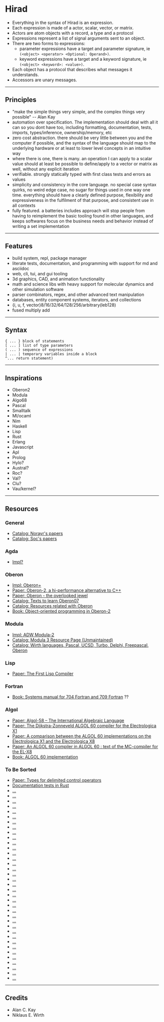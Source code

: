 # Hirad

- Everything in the syntax of Hirad is an expression.
- Each expression is made of a actor, scalar, vector, or matrix.
- Actors are atom objects with a record, a type and a protocol
- Expressions represent a list of signal arguments sent to an object.
- There are two forms to expressions:
    - parameter expressions have a target and parameter signature, ie `(<object> <operator> <Optional: Operand>)`.
    - keyword expressions have a target and a keyword signature, ie `(<object> <keyword>: <value>)`.
- Each object has a protocol that describes what messages it understands.
- Accessors are unary messages.

---


## Principles

- "make the simple things very simple, and the complex things very possible" -- Alan Kay
- automation over specification. The implementation should deal with all it can so you dont have too, including formatting, documentation, tests, imports, types/inference, ownership/memory, etc
- zero cost abstraction. there should be very little between you and the computer if possible, and the syntax of the language should map to the underlying hardware or at least to lower level concepts in an intuitive way
- where there is one, there is many. an operation I can apply to a scalar value should at least be possible to define/apply to a vector or matrix as well, without any explicit iteration
- verifiable. strongly statically typed with first class tests and errors as values
- simplicity and consistency in the core language. no special case syntax quirks, no weird edge case, no sugar for things used in one way one time. everything should have a clearly defined purpose, flexibility and expressiveness in the fulfilment of that purpose, and consistent use in all contexts
- fully featured. a batteries includes approach will stop people from having to reimplement the basic tooling found in other languages, and keeps softwares focus on the business needs and behavior instead of writing a set implementation

---

## Features

- build system, repl, package manager
- literate tests, documentation, and programming with support for md and asciidoc
- web, cli, tui, and gui tooling
- 3d graphics, CAD, and animation functionality
- math and science libs with heavy support for molecular dynamics and other simulation software
- parser combinators, regex, and other advanced text manipulation
- databases, entity component systems, iterators, and collections
- {i, u, f, vector}8/16/32/64/128/256/arbitrary(leb128)
- fused multiply add

---

## Syntax

```st
{ ... } block of statements
[ ... ] list of type parameters
( ... ) sequence of expressions
| ... | temporary variables inside a block
^... return statement)
```

---

## Inspirations

- Oberon2
- Modula
- Algo68
- Pascal
- Smalltalk
- Ml/ocaml
- Nim
- Haskell
- Lisp
- Rust
- Erlang
- Javascript
- Apl
- Prolog
- Hylo?
- Austral?
- Roc?
- Val?
- Clu?
- Vau/kernel?

---

## Resources

### General
- [Catalog: Norayr's papers](https://norayr.am/papers/)
- [Catalog: Soc's papers](https://soc.me/)

### Agda
- [Impl?](https://plfa.github.io/)

### Oberon
- [Impl: Oberon+](https://oberon-lang.github.io/)
- [Paper: Oberon-2, a hi-performance alternative to C++](https://haugwarb.folk.ntnu.no/Programming/Oberon/oberon_vs_cpp_II.htm) 
- [Paper: Oberon - the overlooked jewel](https://dcreager.net/pdf/Franz2000.pdf)
- [Catalog: Texts to learn Oberon07](https://oberon07.com/texts.xhtml)
- [Catalog: Resources related with Oberon](https://oberon.org/en)
- [Book: Object-oriented programming in Oberon-2](http://norayr.am/papers/oop_in_oberon-2_book.pdf)

### Modula
- [Impl: ADW Modula-2](https://www.modula2.org/)
- [Catalog: Modula 3 Resource Page (Unmaintained)](https://www.modula3.org/)
- [Catalog: Wirth languages, Pascal, UCSD, Turbo, Delphi, Freepascal, Oberon](http://pascal.hansotten.com/)

### Lisp
- [Paper: The First Lisp Compiler](https://texdraft.github.io/lisp-compiler/internals.html)

### Fortran
- [Book: Systems manual for 704 Fortran and 709 Fortran](https://archive.computerhistory.org/resources/text/Fortran/102653992.05.01.acc.pdf) ??

### Algol
- [Paper: Algol-58 – The International Algebraic Language](https://datatron.blogspot.com/2018/07/algol-58-international-algebraic.html?m=1)
- [Paper: The Dijkstra-Zonneveld ALGOL 60 compiler for the Electrologica X1](https://ir.cwi.nl/pub/4155)
- [Paper: A comparison between the ALGOL 60 implementations on the Electrologica X1 and the Electrologica X8](https://ir.cwi.nl/pub/13677)
- [Paper: An ALGOL 60 compiler in ALGOL 60 : text of the MC-compiler for the EL-X8](https://ir.cwi.nl/pub/13069)
- [Book: ALGOL 60 implementation](https://www.softwarepreservation.org/projects/ALGOL/book/Randell_ALGOL_60_Implementation_1964.pdf)

### To Be Sorted

- [Paper: Types for delimited control operators](https://www.khoury.northeastern.edu/home/amal/course/7480-s12/delim-control-notes.pdf)
- [Documentation tests in Rust](https://doc.rust-lang.org/rustdoc/write-documentation/documentation-tests.html#attributes)
- [...](https://philarchive.org/archive/AUGTGS-3)
- [...](https://homepage.divms.uiowa.edu/~slonnegr/plf/Book/Chapter4.pdf)
- [...](https://homepages.cwi.nl/~steven/vw.html)
- [...](https://en.algorithmica.org/hpc/simd/masking/)
- [...](https://bookdown.org/ndphillips/YaRrr/logical-indexing.html)
- [...](https://docs.julialang.org/en/v1/manual/arrays/#Logical-indexing)
- [...](https://www.mathworks.com/help/matlab/math/array-indexing.html)
- [...](https://homepages.cwi.nl/~steven/pascal/book/pascalimplementation.html)
- [...](https://academic.oup.com/comjnl/article-pdf/21/4/316/1021498/210316.pdf)
- [...](https://arxiv.org/abs/1606.06379)
- [...](https://docs.racket-lang.org/reference/cont.html#(def._((quote._~23~25kernel)._continuation-prompt-tag~3f)))
- [...](https://en.m.wikipedia.org/wiki/Substructural_type_system)
- [...](https://wiki.alopex.li/WirthEvolution)
- [...](https://mitpress.mit.edu/9780262535519/the-reasoned-schemer/)
- [...](https://cliplab.org/logalg/doc/The_Art_of_Prolog.pdf)
- [...](http://www.de-nivelle.de/appendixB.pdf)
- [...](https://webperso.info.ucl.ac.be/~pvr/implementation.html)
- [...](https://www.cs.nmsu.edu/~epontell/adventure/paper.html)
- [...](https://fredrikj.net/calcium/)
- [...](https://www.cs.cmu.edu/~crary/819-f09/Landin66.pdf)
- [...](https://en.wikipedia.org/wiki/Unum_(number_format))
- [...](https://github.com/milahu/awesome-transpilers)
- [...](https://www.microsoft.com/en-us/research/uploads/prod/2021/06/perceus-pldi21.pdf)
- [...](https://dl.acm.org/doi/pdf/10.1145/3607840)
- [...](https://dl.acm.org/doi/pdf/10.1145/3656398)
- [...](https://learn.microsoft.com/en-us/shows/seth-juarez/anders-hejlsberg-on-modern-compiler-construction)
- [...](https://github.com/ollef/rock)
- [...](https://ollef.github.io/blog/posts/query-based-compilers.html)
- [...](https://existentialtype.wordpress.com/2012/08/25/polarity-in-type-theory/)
- [...](https://bracha.org/mirrors.pdf)
- [...](https://dreamsongs.com/Files/ECOOP.pdf)
- [...](https://engineering.purdue.edu/RVL/Publications/Kersten93ATutorial.pdf)
- [...](https://courses.cs.umbc.edu/331/resources/lisp/onLisp/25objectOrientedLisp.pdf)
- [...](https://dl.acm.org/doi/pdf/10.1145/3386324)
- [...](https://docs.racket-lang.org/guide/index.html)
- [...](https://accu.org/journals/overload/26/148/james_2586/)
- [...](https://www.youtube.com/watch?v=-TJGhGa04F8)

---

## Credits
- Alan C. Kay
- Niklaus E. Wirth

